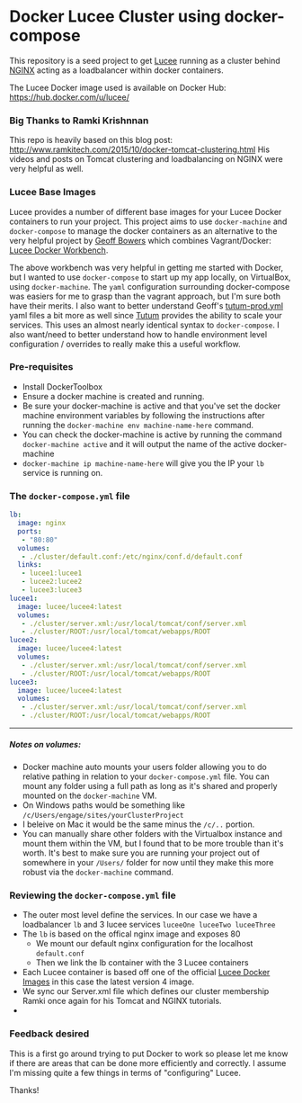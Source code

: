 # Docker Lucee Cluster using docker-compose

This repository is a seed project to get [Lucee](http://lucee.org/) running as a cluster behind [NGINX](https://www.nginx.com/) acting as a loadbalancer within docker containers.

The Lucee Docker image used is available on Docker Hub: https://hub.docker.com/u/lucee/

### Big Thanks to Ramki Krishnnan
This repo is heavily based on this blog post: http://www.ramkitech.com/2015/10/docker-tomcat-clustering.html His videos and posts on Tomcat clustering and loadbalancing on NGINX were very helpful as well.

### Lucee Base Images
Lucee provides a number of different base images for your Lucee Docker containers to run your project. This project aims to use `docker-machine` and `docker-compose` to manage the docker containers as an alternative to the very helpful project by [Geoff Bowers](https://github.com/modius) which combines Vagrant/Docker: [Lucee Docker Workbench](https://github.com/modius/lucee-docker-workbench).

The above workbench was very helpful in getting me started with Docker, but I wanted to use `docker-compose` to start up my app locally, on VirtualBox, using `docker-machine`. The `yaml` configuration surrounding docker-compose was easiers for me to grasp than the vagrant approach, but I'm sure both have their merits. I also want to better understand Geoff's [tutum-prod.yml](https://github.com/modius/lucee-docker-workbench/blob/master/tutum-prod.yml) yaml files a bit more as well since [Tutum](http://tutum.co/) provides the ability to scale your services. This uses an almost nearly identical syntax to `docker-compose`. I also want/need to better understand how to handle environment level configuration / overrides to really make this a useful workflow.

### Pre-requisites

* Install DockerToolbox
* Ensure a docker machine is created and running.
* Be sure your docker-machine is active and that you've set the docker machine environment variables by following the instructions after running the `docker-machine env machine-name-here` command.
* You can check the docker-machine is active by running the command `docker-machine active` and it will output the name of the active docker-machine
* `docker-machine ip machine-name-here` will give you the IP your `lb` service is running on.

### The `docker-compose.yml` file
```yaml
lb:
  image: nginx
  ports:
   - "80:80"
  volumes:
   - ./cluster/default.conf:/etc/nginx/conf.d/default.conf
  links:
   - lucee1:lucee1
   - lucee2:lucee2
   - lucee3:lucee3
lucee1:
  image: lucee/lucee4:latest
  volumes:
   - ./cluster/server.xml:/usr/local/tomcat/conf/server.xml
   - ./cluster/ROOT:/usr/local/tomcat/webapps/ROOT
lucee2:
  image: lucee/lucee4:latest
  volumes:
   - ./cluster/server.xml:/usr/local/tomcat/conf/server.xml
   - ./cluster/ROOT:/usr/local/tomcat/webapps/ROOT
lucee3:
  image: lucee/lucee4:latest
  volumes:
   - ./cluster/server.xml:/usr/local/tomcat/conf/server.xml
   - ./cluster/ROOT:/usr/local/tomcat/webapps/ROOT

```

***
##### Notes on volumes: 
* Docker machine auto mounts your users folder allowing you to do relative pathing in relation to your `docker-compose.yml` file. You can mount any folder using a full path as long as it's shared and properly mounted on the `docker-machine` VM. 
* On Windows paths would be something like `/c/Users/engage/sites/yourClusterProject` 
* I beleive on Mac it would be the same minus the `/c/..` portion. 
* You can manually share other folders with the Virtualbox instance and mount them within the VM, but I found that to be more trouble than it's worth. It's best to make sure you are running your project out of somewhere in your `/Users/` folder for now until they make this more robust via the `docker-machine` command.

### Reviewing the `docker-compose.yml` file
* The outer most level define the services. In our case we have a loadbalancer `lb` and 3 lucee services `luceeOne luceeTwo luceeThree`
* The `lb` is based on the offical nginx image and exposes 80
	* We mount our default nginx configuration for the localhost `default.conf`
	* Then we link the lb container with the 3 Lucee containers
* Each Lucee container is based off one of the official [Lucee Docker Images](https://hub.docker.com/u/lucee/) in this case the latest version 4 image.
* We sync our Server.xml file which defines our cluster membership Ramki once again for his Tomcat and NGINX tutorials.
*

### Feedback desired
This is a first go around trying to put Docker to work so please let me know if there are areas that can be done more efficiently and correctly. I assume I'm missing quite a few things in terms of "configuring" Lucee.

Thanks!
